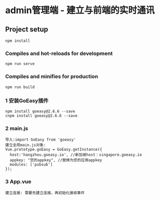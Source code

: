 # admin管理端 - 建立与前端的实时通讯

## Project setup
```
npm install
```

### Compiles and hot-reloads for development
```
npm run serve
```

### Compiles and minifies for production
```
npm run build
```

### 1 安装GoEasy插件
```
npm install goeasy@2.6.6 --save
cnpm install goeasy@2.6.6 --save
```

### 2 main.js 
```
导入:import GoEasy from 'goeasy'
建立全局main.js对象: 
Vue.prototype.goEasy = GoEasy.getInstance({
  host:'hangzhou.goeasy.io', //新加坡host：singapore.goeasy.io
  appkey: "您的appkey", //替换为您的应用appkey
  modules: ['pubsub']
});
```

### 3 App.vue
```
建立连接: 需要先建立连接，再初始化接收事件
```